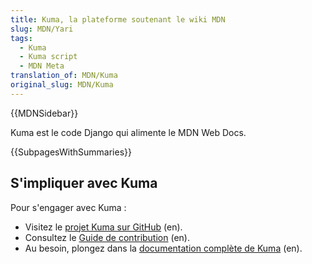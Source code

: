 ```yaml
---
title: Kuma, la plateforme soutenant le wiki MDN
slug: MDN/Yari
tags:
  - Kuma
  - Kuma script
  - MDN Meta
translation_of: MDN/Kuma
original_slug: MDN/Kuma
---
```

{{MDNSidebar}}

Kuma est le code Django qui alimente le MDN Web Docs.

{{SubpagesWithSummaries}}

## S'impliquer avec Kuma

Pour s'engager avec Kuma :

- Visitez le [projet Kuma sur GitHub](https://github.com/mdn/kuma) (en).
- Consultez le [Guide de contribution](https://github.com/mdn/kuma/blob/master/CONTRIBUTING.md) (en).
- Au besoin, plongez dans la [documentation complète de Kuma](http://kuma.readthedocs.org/en/latest/) (en).

